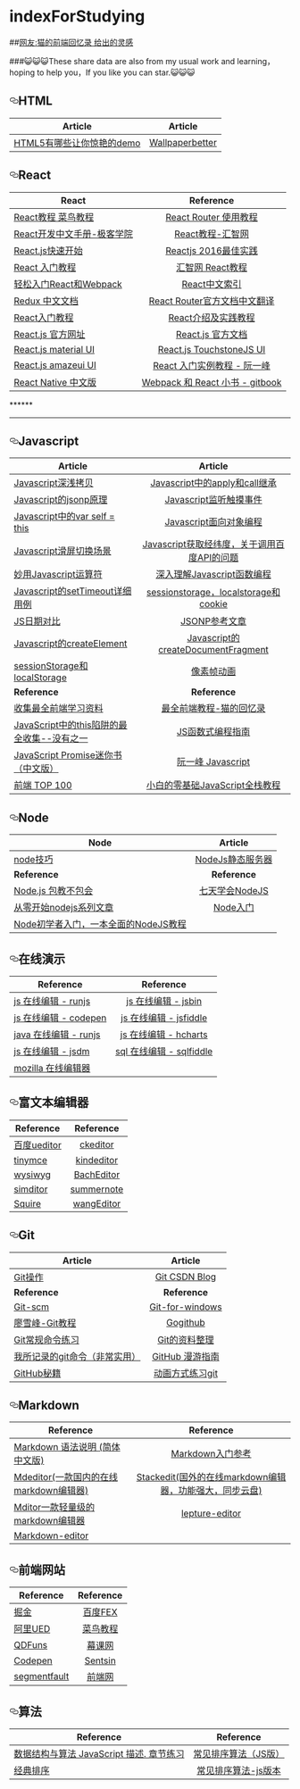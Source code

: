 # indexForStudying
##[网友:猫的前端回忆录 给出的灵感](https://github.com/windiest/Front-end-tutorial)

###😺😺😺These share data are also from my usual work and learning，hoping to help you，If you like you can star.😺😺😺



<h2><a id="user-content-html" class="anchor" href="#html" aria-hidden="true"><svg aria-hidden="true" class="octicon octicon-link" height="16" version="1.1" viewBox="0 0 16 16" width="16"><path fill-rule="evenodd" d="M4 9h1v1H4c-1.5 0-3-1.69-3-3.5S2.55 3 4 3h4c1.45 0 3 1.69 3 3.5 0 1.41-.91 2.72-2 3.25V8.59c.58-.45 1-1.27 1-2.09C10 5.22 8.98 4 8 4H4c-.98 0-2 1.22-2 2.5S3 9 4 9zm9-3h-1v1h1c1 0 2 1.22 2 2.5S13.98 12 13 12H9c-.98 0-2-1.22-2-2.5 0-.83.42-1.64 1-2.09V6.25c-1.09.53-2 1.84-2 3.25C6 11.31 7.55 13 9 13h4c1.45 0 3-1.69 3-3.5S14.5 6 13 6z"></path></svg></a>HTML</h2>

<table><thead>
<tr>
<th>Article</th>
<th align="center">Article</th>
</tr>
</thead><tbody>
<tr>
<td><a href="http://www.zhihu.com/question/24398907">HTML5有哪些让你惊艳的demo</a></td>
<td align="center"><a href="http://www.wallpaperbetter.com/">Wallpaperbetter</a></td>
</tr>
</tbody></table>

<h2><a id="user-content-react" class="anchor" href="#react" aria-hidden="true"><svg aria-hidden="true" class="octicon octicon-link" height="16" version="1.1" viewBox="0 0 16 16" width="16"><path fill-rule="evenodd" d="M4 9h1v1H4c-1.5 0-3-1.69-3-3.5S2.55 3 4 3h4c1.45 0 3 1.69 3 3.5 0 1.41-.91 2.72-2 3.25V8.59c.58-.45 1-1.27 1-2.09C10 5.22 8.98 4 8 4H4c-.98 0-2 1.22-2 2.5S3 9 4 9zm9-3h-1v1h1c1 0 2 1.22 2 2.5S13.98 12 13 12H9c-.98 0-2-1.22-2-2.5 0-.83.42-1.64 1-2.09V6.25c-1.09.53-2 1.84-2 3.25C6 11.31 7.55 13 9 13h4c1.45 0 3-1.69 3-3.5S14.5 6 13 6z"></path></svg></a>React</h2>
<table><thead>
<tr>
<th>React</th>
<th align="center">Reference</th>
</tr>
</thead><tbody>
<tr>
<td><a href="http://www.runoob.com/react/react-tutorial.html">React教程 菜鸟教程</a></td>
<td align="center"><a href="http://www.ruanyifeng.com/blog/2016/05/react_router.html?utm_source=tool.lu">React Router 使用教程</a></td>
</tr>
<tr>
<td><a href="http://wiki.jikexueyuan.com/project/react/">React开发中文手册-极客学院</a></td>
<td align="center"><a href="http://www.hubwiz.com/course/552762019964049d1872fc88/">React教程-汇智网</a></td>
</tr>
<tr>
<td><a href="http://www.phperz.com/article/15/0712/140537.html#">React.js快速开始</a></td>
<td align="center"><a href="http://www.alloyteam.com/2016/01/reactjs-best-practices-for-2016/">Reactjs 2016最佳实践</a></td>
</tr>
<tr>
<td><a href="https://hulufei.gitbooks.io/react-tutorial/content/introduction.html">React 入门教程</a></td>
<td align="center"><a href="http://www.hubwiz.com/course/552762019964049d1872fc88/?ch=alloyteam">汇智网 React教程</a></td>
</tr>
<tr>
<td><a href="https://segmentfault.com/a/1190000002767365">轻松入门React和Webpack</a></td>
<td align="center"><a href="http://nav.react-china.org/#docs">React中文索引</a></td>
</tr>
<tr>
<td><a href="http://cn.redux.js.org/">Redux 中文文档</a></td>
<td align="center"><a href="https://github.com/react-guide/react-router-cn">React Router官方文档中文翻译</a></td>
</tr>
<tr>
<td><a href="http://www.cnblogs.com/kunyashaw/p/5619256.html">React入门教程</a></td>
<td align="center"><a href="http://www.ibm.com/developerworks/cn/web/1509_dongyue_react/index.html">React介绍及实践教程</a></td>
</tr>
<tr>
<td><a href="https://facebook.github.io/react/index.html">React.js 官方网址</a></td>
<td align="center"><a href="https://facebook.github.io/react/docs/getting-started.html">React.js 官方文档</a></td>
</tr>
<tr>
<td><a href="http://material-ui.com/#">React.js material UI</a></td>
<td align="center"><a href="http://touchstonejs.io">React.js TouchstoneJS UI</a></td>
</tr>
<tr>
<td><a href="http://amazeui.org/react">React.js amazeui UI</a></td>
<td align="center"><a href="http://www.ruanyifeng.com/blog/2015/03/react.html">React 入门实例教程 - 阮一峰</a></td>
</tr>
<tr>
<td><a href="http://wiki.jikexueyuan.com/project/react-native">React Native 中文版</a></td>
<td align="center"><a href="https://fakefish.github.io/react-webpack-cookbook">Webpack 和 React 小书 - gitbook</a></td>
</tr>
</tbody></table>
******

****
<h2><a id="user-content-javascript" class="anchor" href="#javascript" aria-hidden="true"><svg aria-hidden="true" class="octicon octicon-link" height="16" version="1.1" viewBox="0 0 16 16" width="16"><path fill-rule="evenodd" d="M4 9h1v1H4c-1.5 0-3-1.69-3-3.5S2.55 3 4 3h4c1.45 0 3 1.69 3 3.5 0 1.41-.91 2.72-2 3.25V8.59c.58-.45 1-1.27 1-2.09C10 5.22 8.98 4 8 4H4c-.98 0-2 1.22-2 2.5S3 9 4 9zm9-3h-1v1h1c1 0 2 1.22 2 2.5S13.98 12 13 12H9c-.98 0-2-1.22-2-2.5 0-.83.42-1.64 1-2.09V6.25c-1.09.53-2 1.84-2 3.25C6 11.31 7.55 13 9 13h4c1.45 0 3-1.69 3-3.5S14.5 6 13 6z"></path></svg></a>Javascript</h2>
<table><thead>
<tr>
<th>Article</th>
<th align="center">Article</th>
</tr>
</thead><tbody>
<tr>
<td><a href="https://github.com/Wscats/Good-text-Share/issues/57">Javascript深浅拷贝</a></td>
<td align="center"><a href="https://github.com/Wscats/Good-text-Share/issues/56">Javascript中的apply和call继承</a></td>
</tr>
<tr>
<td><a href="https://github.com/Wscats/Good-text-Share/issues/55">Javascript的jsonp原理</a></td>
<td align="center"><a href="https://github.com/Wscats/Good-text-Share/issues/49">Javascript监听触摸事件</a></td>
</tr>
<tr>
<td><a href="https://github.com/Wscats/Good-text-Share/issues/52">Javascript中的var self = this</a></td>
<td align="center"><a href="https://github.com/Wscats/Good-text-Share/issues/32">Javascript面向对象编程</a></td>
</tr>
<tr>
<td><a href="https://github.com/Wscats/Good-text-Share/issues/14">Javascript滑屏切换场景</a></td>
<td align="center"><a href="https://github.com/Wscats/Good-text-Share/issues/16">Javascript获取经纬度，关于调用百度API的问题</a></td>
</tr>
<tr>
<td><a href="https://github.com/Wscats/Good-text-Share/issues/3">妙用Javascript运算符</a></td>
<td align="center"><a href="https://github.com/Wscats/Good-text-Share/issues/1">深入理解Javascript函数编程</a></td>
</tr>
<tr>
<td><a href="https://github.com/Wscats/Good-text-Share/issues/4">Javascript的setTimeout详细用例</a></td>
<td align="center"><a href="https://github.com/Wscats/Good-text-Share/issues/42">sessionstorage，localstorage和cookie</a></td>
</tr>
<tr>
<td><a href="https://github.com/Wscats/Good-text-Share/issues/11">JS日期对比</a></td>
<td align="center"><a href="https://github.com/Wscats/Good-text-Share/issues/10">JSONP参考文章</a></td>
</tr>
<tr>
<td><a href="https://wscats.github.io/angular-demo/createElement.html">Javascript的createElement</a></td>
<td align="center"><a href="https://wscats.github.io/angular-demo/createDocumentFragment.html">Javascript的createDocumentFragment</a></td>
</tr>
<tr>
<td><a href="https://wscats.github.io/angular-demo/sessionStoragelocalStorage.html">sessionStorage和localStorage</a></td>
<td align="center"><a href="https://wscats.github.io/angular-demo/%E5%83%8F%E7%B4%A0%E5%8A%A8%E7%94%BB.html">像素帧动画</a></td>
</tr>
<tr>
<td><strong>Reference</strong></td>
<td align="center"><strong>Reference</strong></td>
</tr>
<tr>
<td><a href="https://github.com/windiest/Front-end-tutorial">收集最全前端学习资料</a></td>
<td align="center"><a href="https://github.com/Wscats/Good-text-Share">最全前端教程-猫的回忆录</a></td>
</tr>
<tr>
<td><a href="https://segmentfault.com/a/1190000002640298">JavaScript中的this陷阱的最全收集--没有之一</a></td>
<td align="center"><a href="https://llh911001.gitbooks.io/mostly-adequate-guide-chinese/content/ch1.html">JS函数式编程指南</a></td>
</tr>
<tr>
<td><a href="http://liubin.github.io/promises-book">JavaScript Promise迷你书（中文版）</a></td>
<td align="center"><a href="http://javascript.ruanyifeng.com">阮一峰 Javascript</a></td>
</tr>
<tr>
<td><a href="https://www.awesomes.cn/rank">前端 TOP 100</a></td>
<td align="center"><a href="http://www.liaoxuefeng.com/wiki/001434446689867b27157e896e74d51a89c25cc8b43bdb3000">小白的零基础JavaScript全栈教程</a></td>
</tr>
</tbody></table>


<h2><a id="user-content-node" class="anchor" href="#node" aria-hidden="true"><svg aria-hidden="true" class="octicon octicon-link" height="16" version="1.1" viewBox="0 0 16 16" width="16"><path fill-rule="evenodd" d="M4 9h1v1H4c-1.5 0-3-1.69-3-3.5S2.55 3 4 3h4c1.45 0 3 1.69 3 3.5 0 1.41-.91 2.72-2 3.25V8.59c.58-.45 1-1.27 1-2.09C10 5.22 8.98 4 8 4H4c-.98 0-2 1.22-2 2.5S3 9 4 9zm9-3h-1v1h1c1 0 2 1.22 2 2.5S13.98 12 13 12H9c-.98 0-2-1.22-2-2.5 0-.83.42-1.64 1-2.09V6.25c-1.09.53-2 1.84-2 3.25C6 11.31 7.55 13 9 13h4c1.45 0 3-1.69 3-3.5S14.5 6 13 6z"></path></svg></a>Node</h2>

<table><thead>
<tr>
<th>Node</th>
<th align="center">Article</th>
</tr>
</thead><tbody>
<tr>
<td><a href="https://github.com/Wscats/Good-text-Share/issues/44">node技巧</a></td>
<td align="center"><a href="https://github.com/Wscats/angular-demo/tree/gh-pages/diyNodeServer">NodeJs静态服务器</a></td>
</tr>
<tr>
<td><strong>Reference</strong></td>
<td align="center"><strong>Reference</strong></td>
</tr>
<tr>
<td><a href="https://github.com/alsotang/node-lessons">Node.js 包教不包会</a></td>
<td align="center"><a href="http://nqdeng.github.io/7-days-nodejs/">七天学会NodeJS</a></td>
</tr>
<tr>
<td><a href="http://blog.fens.me/series-nodejs">从零开始nodejs系列文章</a></td>
<td align="center"><a href="http://www.nodebeginner.org/index-zh-cn.html">Node入门</a></td>
</tr>
<tr>
<td><a href="http://ourjs.com/detail/529ca5950cb6498814000005">Node初学者入门，一本全面的NodeJS教程</a></td>
<td align="center"></td>
</tr>
</tbody></table>


<h2><a id="user-content-在线演示" class="anchor" href="#在线演示" aria-hidden="true"><svg aria-hidden="true" class="octicon octicon-link" height="16" version="1.1" viewBox="0 0 16 16" width="16"><path fill-rule="evenodd" d="M4 9h1v1H4c-1.5 0-3-1.69-3-3.5S2.55 3 4 3h4c1.45 0 3 1.69 3 3.5 0 1.41-.91 2.72-2 3.25V8.59c.58-.45 1-1.27 1-2.09C10 5.22 8.98 4 8 4H4c-.98 0-2 1.22-2 2.5S3 9 4 9zm9-3h-1v1h1c1 0 2 1.22 2 2.5S13.98 12 13 12H9c-.98 0-2-1.22-2-2.5 0-.83.42-1.64 1-2.09V6.25c-1.09.53-2 1.84-2 3.25C6 11.31 7.55 13 9 13h4c1.45 0 3-1.69 3-3.5S14.5 6 13 6z"></path></svg></a>在线演示</h2>

<table><thead>
<tr>
<th>Reference</th>
<th align="center">Reference</th>
</tr>
</thead><tbody>
<tr>
<td><a href="http://runjs.cn">js 在线编辑 - runjs</a></td>
<td align="center"><a href="http://jsbin.com">js 在线编辑 - jsbin</a></td>
</tr>
<tr>
<td><a href="http://codepen.io">js 在线编辑 - codepen</a></td>
<td align="center"><a href="http://jsfiddle.net">js 在线编辑 - jsfiddle</a></td>
</tr>
<tr>
<td><a href="http://ideone.com">java 在线编辑 - runjs</a></td>
<td align="center"><a href="http://code.hcharts.cn">js 在线编辑 - hcharts</a></td>
</tr>
<tr>
<td><a href="http://jsdm.com">js 在线编辑 - jsdm</a></td>
<td align="center"><a href="http://sqlfiddle.com">sql 在线编辑 - sqlfiddle</a></td>
</tr>
<tr>
<td><a href="https://thimble.mozilla.org">mozilla 在线编辑器</a></td>
<td align="center"></td>
</tr>
</tbody></table>


<h2><a id="user-content-富文本编辑器" class="anchor" href="#富文本编辑器" aria-hidden="true"><svg aria-hidden="true" class="octicon octicon-link" height="16" version="1.1" viewBox="0 0 16 16" width="16"><path fill-rule="evenodd" d="M4 9h1v1H4c-1.5 0-3-1.69-3-3.5S2.55 3 4 3h4c1.45 0 3 1.69 3 3.5 0 1.41-.91 2.72-2 3.25V8.59c.58-.45 1-1.27 1-2.09C10 5.22 8.98 4 8 4H4c-.98 0-2 1.22-2 2.5S3 9 4 9zm9-3h-1v1h1c1 0 2 1.22 2 2.5S13.98 12 13 12H9c-.98 0-2-1.22-2-2.5 0-.83.42-1.64 1-2.09V6.25c-1.09.53-2 1.84-2 3.25C6 11.31 7.55 13 9 13h4c1.45 0 3-1.69 3-3.5S14.5 6 13 6z"></path></svg></a>富文本编辑器</h2>

<table><thead>
<tr>
<th>Reference</th>
<th align="center">Reference</th>
</tr>
</thead><tbody>
<tr>
<td><a href="http://ueditor.baidu.com/website">百度ueditor</a></td>
<td align="center"><a href="http://ckeditor.com">ckeditor</a></td>
</tr>
<tr>
<td><a href="https://www.tinymce.com">tinymce</a></td>
<td align="center"><a href="http://kindeditor.net">kindeditor</a></td>
</tr>
<tr>
<td><a href="http://www.bootcss.com/p/bootstrap-wysiwyg">wysiwyg</a></td>
<td align="center"><a href="http://integ.github.io/BachEditor">BachEditor</a></td>
</tr>
<tr>
<td><a href="https://github.com/mycolorway/simditor">simditor</a></td>
<td align="center"><a href="https://github.com/summernote/summernote">summernote</a></td>
</tr>
<tr>
<td><a href="http://neilj.github.io/Squire">Squire</a></td>
<td align="center"><a href="https://github.com/wangfupeng1988/wangEditor">wangEditor</a></td>
</tr>
</tbody></table>


<h2><a id="user-content-git" class="anchor" href="#git" aria-hidden="true"><svg aria-hidden="true" class="octicon octicon-link" height="16" version="1.1" viewBox="0 0 16 16" width="16"><path fill-rule="evenodd" d="M4 9h1v1H4c-1.5 0-3-1.69-3-3.5S2.55 3 4 3h4c1.45 0 3 1.69 3 3.5 0 1.41-.91 2.72-2 3.25V8.59c.58-.45 1-1.27 1-2.09C10 5.22 8.98 4 8 4H4c-.98 0-2 1.22-2 2.5S3 9 4 9zm9-3h-1v1h1c1 0 2 1.22 2 2.5S13.98 12 13 12H9c-.98 0-2-1.22-2-2.5 0-.83.42-1.64 1-2.09V6.25c-1.09.53-2 1.84-2 3.25C6 11.31 7.55 13 9 13h4c1.45 0 3-1.69 3-3.5S14.5 6 13 6z"></path></svg></a>Git</h2>

<table><thead>
<tr>
<th>Article</th>
<th align="center">Article</th>
</tr>
</thead><tbody>
<tr>
<td><a href="https://github.com/Wscats/Good-text-Share/issues/20">Git操作</a></td>
<td align="center"><a href="http://blog.csdn.net/qq_27080247/article/details/49942991">Git CSDN Blog</a></td>
</tr>
<tr>
<td><strong>Reference</strong></td>
<td align="center"><strong>Reference</strong></td>
</tr>
<tr>
<td><a href="http://git-scm.com">Git-scm</a></td>
<td align="center"><a href="https://git-for-windows.github.io">Git-for-windows</a></td>
</tr>
<tr>
<td><a href="http://www.liaoxuefeng.com/wiki/0013739516305929606dd18361248578c67b8067c8c017b000">廖雪峰-Git教程</a></td>
<td align="center"><a href="http://www.worldhello.net/gotgithub/index.html">Gogithub</a></td>
</tr>
<tr>
<td><a href="http://pcottle.github.io/learnGitBranching">Git常规命令练习</a></td>
<td align="center"><a href="https://github.com/xirong/my-git">Git的资料整理</a></td>
</tr>
<tr>
<td><a href="http://www.cnblogs.com/fanfan259/p/4810517.html">我所记录的git命令（非常实用）</a></td>
<td align="center"><a href="https://github.com/phodal/github-roam">GitHub 漫游指南</a></td>
</tr>
<tr>
<td><a href="https://github.com/tiimgreen/github-cheat-sheet/blob/master/README.zh-cn.md">GitHub秘籍</a></td>
<td align="center"><a href="http://onlywei.github.io/explain-git-with-d3">动画方式练习git</a></td>
</tr>
</tbody></table>


<h2><a id="user-content-markdown" class="anchor" href="#markdown" aria-hidden="true"><svg aria-hidden="true" class="octicon octicon-link" height="16" version="1.1" viewBox="0 0 16 16" width="16"><path fill-rule="evenodd" d="M4 9h1v1H4c-1.5 0-3-1.69-3-3.5S2.55 3 4 3h4c1.45 0 3 1.69 3 3.5 0 1.41-.91 2.72-2 3.25V8.59c.58-.45 1-1.27 1-2.09C10 5.22 8.98 4 8 4H4c-.98 0-2 1.22-2 2.5S3 9 4 9zm9-3h-1v1h1c1 0 2 1.22 2 2.5S13.98 12 13 12H9c-.98 0-2-1.22-2-2.5 0-.83.42-1.64 1-2.09V6.25c-1.09.53-2 1.84-2 3.25C6 11.31 7.55 13 9 13h4c1.45 0 3-1.69 3-3.5S14.5 6 13 6z"></path></svg></a>Markdown</h2>

<table><thead>
<tr>
<th>Reference</th>
<th align="center">Reference</th>
</tr>
</thead><tbody>
<tr>
<td><a href="http://wowubuntu.com/markdown">Markdown 语法说明 (简体中文版)</a></td>
<td align="center"><a href="https://github.com/LearnShare/Learning-Markdown/blob/master/README.md">Markdown入门参考</a></td>
</tr>
<tr>
<td><a href="https://www.zybuluo.com/mdeditor">Mdeditor(一款国内的在线markdown编辑器)</a></td>
<td align="center"><a href="https://stackedit.io">Stackedit(国外的在线markdown编辑器，功能强大，同步云盘)</a></td>
</tr>
<tr>
<td><a href="http://bh-lay.github.io/mditor">Mditor一款轻量级的markdown编辑器</a></td>
<td align="center"><a href="https://github.com/lepture/editor">lepture-editor</a></td>
</tr>
<tr>
<td><a href="https://github.com/jbt/markdown-editor">Markdown-editor</a></td>
<td align="center"></td>
</tr>
</tbody></table>


<h2><a id="user-content-前端网站" class="anchor" href="#前端网站" aria-hidden="true"><svg aria-hidden="true" class="octicon octicon-link" height="16" version="1.1" viewBox="0 0 16 16" width="16"><path fill-rule="evenodd" d="M4 9h1v1H4c-1.5 0-3-1.69-3-3.5S2.55 3 4 3h4c1.45 0 3 1.69 3 3.5 0 1.41-.91 2.72-2 3.25V8.59c.58-.45 1-1.27 1-2.09C10 5.22 8.98 4 8 4H4c-.98 0-2 1.22-2 2.5S3 9 4 9zm9-3h-1v1h1c1 0 2 1.22 2 2.5S13.98 12 13 12H9c-.98 0-2-1.22-2-2.5 0-.83.42-1.64 1-2.09V6.25c-1.09.53-2 1.84-2 3.25C6 11.31 7.55 13 9 13h4c1.45 0 3-1.69 3-3.5S14.5 6 13 6z"></path></svg></a>前端网站</h2>

<table><thead>
<tr>
<th>Reference</th>
<th align="center">Reference</th>
</tr>
</thead><tbody>
<tr>
<td><a href="https://gold.xitu.io/">掘金</a></td>
<td align="center"><a href="http://fex.baidu.com/">百度FEX</a></td>
</tr>
<tr>
<td><a href="http://www.aliued.com/">阿里UED</a></td>
<td align="center"><a href="http://www.runoob.com/">菜鸟教程</a></td>
</tr>
<tr>
<td><a href="http://www.qdfuns.com/portal.php">QDFuns</a></td>
<td align="center"><a href="http://www.imooc.com/">幕课网</a></td>
</tr>
<tr>
<td><a href="http://codepen.io/">Codepen</a></td>
<td align="center"><a href="http://sentsin.com/daohang/">Sentsin</a></td>
</tr>
<tr>
<td><a href="https://segmentfault.com/">segmentfault</a></td>
<td align="center"><a href="http://www.qdfuns.com/">前端网</a></td>
</tr>
</tbody></table>

<h2><a id="user-content-算法" class="anchor" href="#算法" aria-hidden="true"><svg aria-hidden="true" class="octicon octicon-link" height="16" version="1.1" viewBox="0 0 16 16" width="16"><path fill-rule="evenodd" d="M4 9h1v1H4c-1.5 0-3-1.69-3-3.5S2.55 3 4 3h4c1.45 0 3 1.69 3 3.5 0 1.41-.91 2.72-2 3.25V8.59c.58-.45 1-1.27 1-2.09C10 5.22 8.98 4 8 4H4c-.98 0-2 1.22-2 2.5S3 9 4 9zm9-3h-1v1h1c1 0 2 1.22 2 2.5S13.98 12 13 12H9c-.98 0-2-1.22-2-2.5 0-.83.42-1.64 1-2.09V6.25c-1.09.53-2 1.84-2 3.25C6 11.31 7.55 13 9 13h4c1.45 0 3-1.69 3-3.5S14.5 6 13 6z"></path></svg></a>算法</h2>

<table><thead>
<tr>
<th>Reference</th>
<th align="center">Reference</th>
</tr>
</thead><tbody>
<tr>
<td><a href="https://github.com/Ralph-Wang/algorithm.in.js">数据结构与算法 JavaScript 描述. 章节练习</a></td>
<td align="center"><a href="https://github.com/twobin/twobinSort">常见排序算法（JS版）</a></td>
</tr>
<tr>
<td><a href="https://github.com/luofei2011/jsAgm/blob/master/js/sort.js">经典排序</a></td>
<td align="center"><a href="https://github.com/hechangmin/jssort">常见排序算法-js版本</a></td>
</tr>
</tbody></table>
